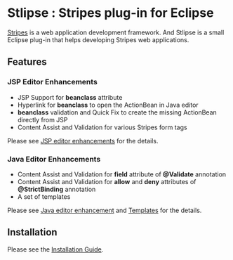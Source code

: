 Stlipse : Stripes plug-in for Eclipse
=======

[Stripes](http://www.stripesframework.org/) is a web application development framework.
And Stlipse is a small Eclipse plug-in that helps developing Stripes web applications.

## Features

### JSP Editor Enhancements

* JSP Support for __beanclass__ attribute
* Hyperlink for __beanclass__ to open the ActionBean in Java editor
* __beanclass__ validation and Quick Fix to create the missing ActionBean directly from JSP
* Content Assist and Validation for various Stripes form tags

Please see [JSP editor enhancements](https://github.com/harawata/stlipse/wiki/JSP-Editor-Enhancements) for the details.

### Java Editor Enhancements

* Content Assist and Validation for __field__ attribute of __@Validate__ annotation
* Content Assist and Validation for __allow__ and __deny__ attributes of __@StrictBinding__ annotation
* A set of templates

Please see [Java editor enhancement](https://github.com/harawata/stlipse/wiki/Java-Editor-Enhancements) and [Templates](https://github.com/harawata/stlipse/wiki/Templates) for the details.

## Installation

Please see the [Installation Guide](https://github.com/harawata/stlipse/wiki/Installation-Guide).
